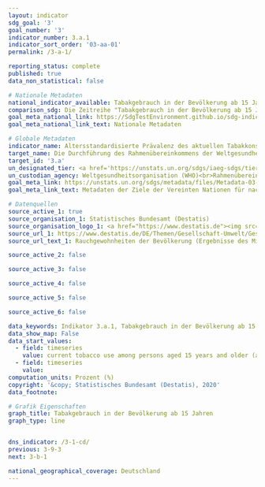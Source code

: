 ```yaml
---
layout: indicator
sdg_goal: '3'
goal_number: '3'
indicator_number: 3.a.1
indicator_sort_order: '03-aa-01'
permalink: /3-a-1/

reporting_status: complete
published: true
data_non_statistical: false

# Nationale Metadaten
national_indicator_available: Tabakgebrauch in der Bevölkerung ab 15 Jahren <br> Tabakgebrauch in der Bevölkerung ab 15 Jahren (altersstandardisiert nach der WHO Standard Population)
comparison_sdg: Die Zeitreihe "Tabakgebrauch in der Bevölkerung ab 15 Jahren (altersstandardisiert nach der WHO Standard Population)" entspricht den globalen Metadaten. Die Zeitreihe "Tabakgebrauch in der Bevölkerung ab 15 Jahren" bietet zusätzliche Informationen.
goal_meta_national_link: https://SdgTestEnvironment.github.io/sdg-indicators/public/MetaDe/3.a.1.pdf
goal_meta_national_link_text: Nationale Metadaten

# Globale Metadaten
indicator_name: Altersstandardisierte Prävalenz des aktuellen Tabakkonsums bei Personen im Alter von 15 Jahren und älter
target_name: Die Durchführung des Rahmenübereinkommens der Weltgesundheitsorganisation zur Eindämmung des Tabakgebrauchs in allen Ländern nach Bedarf stärken
target_id: '3.a'
un_designated_tier: <a href='https://unstats.un.org/sdgs/iaeg-sdgs/tier-classification/' title='Klicken Sie hier um weitere Informationen zur UN-Tier-Klassifikation zu erhalten.'>Tier I</a>
un_custodian_agency: Weltgesundheitsorganisation (WHO)<br>Rahmenübereinkommen der WHO zur Eindämmung des Tabakgebrauchs (WHO FCTC)
goal_meta_link: https://unstats.un.org/sdgs/metadata/files/Metadata-03-0a-01.pdf
goal_meta_link_text: Metadaten der Ziele der Vereinten Nationen für nachhaltige Entwicklung

# Datenquellen
source_active_1: true
source_organisation_1: Statistisches Bundesamt (Destatis)
source_organisation_logo_1: <a href="https://www.destatis.de"><img src="https://g205sdgs.github.io/sdg-indicators/public/OrgImgDe/destatis.png" alt="Logo destatis" style="height:60px; width:148px"/></a>
source_url_1: https://www.destatis.de/DE/Themen/Gesellschaft-Umwelt/Gesundheit/Gesundheitszustand-Relevantes-Verhalten/Tabellen/liste-rauchverhalten.html
source_url_text_1: Rauchgewohnheiten der Bevölkerung (Ergebnisse des Mikrozensus)

source_active_2: false

source_active_3: false

source_active_4: false

source_active_5: false

source_active_6: false

data_keywords: Indikator 3.a.1, Tabakgebrauch in der Bevölkerung ab 15 Jahren, Weltgesundheitsorganisation (WHO), Rahmenübereinkommen der WHO zur Eindämmung des Tabakgebrauchs (WHO FCTC)
data_show_map: False
data_start_values: 
  - field: timeseries
    value: current tobacco use among persons aged 15 years and older (age-standardised to who standard population) (%)
  - field: timeseries
    value: 
computation_units: Prozent (%)
copyright: '&copy; Statistisches Bundesamt (Destatis), 2020'
data_footnote: 

# Grafik Eigenschaften
graph_title: Tabakgebrauch in der Bevölkerung ab 15 Jahren
graph_type: line


dns_indicator: /3-1-cd/
previous: 3-9-3
next: 3-b-1

national_geographical_coverage: Deutschland
---
```


<span></span>